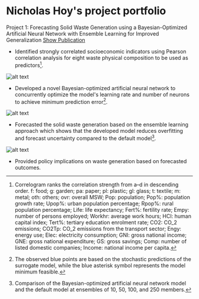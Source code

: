 # Nicholas Hoy's project portfolio 
Project 1: Forecasting Solid Waste Generation using a Bayesian-Optimized Artificial Neural Network with Ensemble Learning for Improved Generalization
[Show Publication](https://www.sciencedirect.com/science/article/abs/pii/S0098135422002812)

- Identified strongly correlated socioeconomic indicators using Pearson correlation analysis for eight waste physical composition to be used as predictors[^1].

![alt text](https://github.com/nicholashoy/nicholashoy.github.io/blob/main/Picture1.jpg "Correlogram")
- Developed a novel Bayesian-optimized artificial neural network to concurrently optimize the model's learning rate and number of neurons to achieve minimum prediction error[^2].

![alt text](https://github.com/nicholashoy/nicholashoy.github.io/blob/main/Picture2.png "Objective function model")
- Forecasted the solid waste generation based on the ensemble learning approach which shows that the developed model reduces overfitting and forecast uncertainty compared to the default model[^3].

![alt text](https://github.com/nicholashoy/nicholashoy.github.io/blob/main/Picture3.png "Food waste forecast")
- Provided policy implications on waste generation based on forecasted outcomes.

[^1]: Correlogram ranks the correlation strength from a–d in descending order. f: food; g: garden; pa: paper; pl: plastic; gl: glass; t: textile; m: metal; oth: others; ovr: overall MSW; Pop: population; Pop%: population growth rate; Upop%: urban population percentage; Rpop%: rural population percentage; Life: life expectancy; Fert%: fertility rate; Empy: number of persons employed; Workhr: average work hours; HCI: human capital index; Tert%: tertiary education enrolment rate; CO2: CO_2 emissions; CO2Tp: CO_2 emissions from the transport sector; Engy: energy use; Elec: electricity consumption; GNI: gross national income; GNE: gross national expenditure; GS: gross savings; Comp: number of listed domestic companies; Income: national income per capita.
[^2]: The observed blue points are based on the stochastic predictions of the surrogate model, while the blue asterisk symbol represents the model minimum feasible.
[^3]: Comparison of the Bayesian-optimized artificial neural network model and the default model at ensembles of 10, 50, 100, and 250 members.
